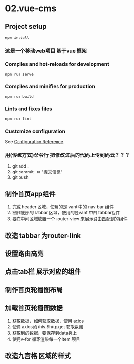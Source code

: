 # 02.vue-cms

## Project setup
```
npm install
```
### 这是一个移动web项目 基于vue 框架

### Compiles and hot-reloads for development
```
npm run serve
```

### Compiles and minifies for production
```
npm run build
```

### Lints and fixes files
```
npm run lint
```

### Customize configuration
See [Configuration Reference](https://cli.vuejs.org/config/).


### 用(传统方式)命令行 把修改过后的代码上传到码云？？？
1. git add .
2. git commit -m "提交信息"
3. git push 

## 制作首页app组件
1. 完成 header 区域，使用的是 vant 中的 nav-bar 组件
2. 制作底部的Tabbar 区域，使用的是vant 中的 tabbar组件
3. 要在中间区域放置一个 router-view 来展示路由匹配到的组件

## 改造 tabbar 为router-link

## 设置路由高亮

## 点击tab栏 展示对应的组件

## 制作首页轮播图布局

## 加载首页轮播图数据
1. 获取数据，如何获取数据，使用 axios
2. 使用 axios的  this.$http.get 获取数据
3. 获取到的数据，要保存到data身上
4. 使用v-for 循环渲染每一个item 项目

## 改造九宫格 区域的样式

